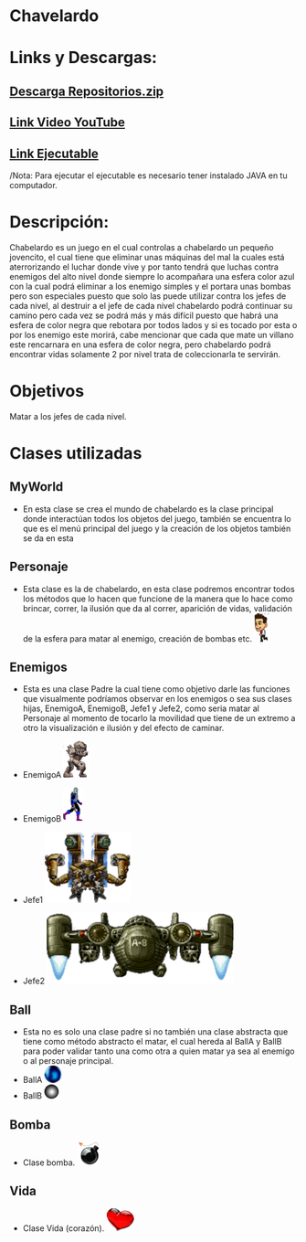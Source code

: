 # Chavelardo


# Links y Descargas:
     
## [Descarga Repositorios.zip](https://github.com/JonathanEduardo/Proyecto-de-chavelardo/archive/master.zip)
## [Link Video YouTube]()
## [Link Ejecutable](!yslhgGykoh7rheNhDTwQ_j5xOAGoPKH2c0kpk5KSopc)

/Nota: Para ejecutar el ejecutable es necesario tener instalado JAVA en tu computador.

# Descripción:
Chabelardo es un juego en el cual controlas a chabelardo un pequeño jovencito, el cual tiene que eliminar unas máquinas del mal la cuales está aterrorizando el luchar donde vive y por tanto tendrá que luchas contra enemigos del alto nivel donde siempre lo acompañara una esfera color azul con la cual podrá eliminar a los enemigo simples y el portara unas bombas pero son especiales puesto que solo las puede utilizar contra los jefes de cada nivel, al destruir a el jefe de cada nivel chabelardo podrá continuar su camino pero cada vez se podrá más y más difícil puesto que habrá una esfera de color negra que rebotara por todos lados y si es tocado por esta o por los enemigo este morirá, cabe mencionar que cada que mate un villano este rencarnara en una esfera de color negra, pero chabelardo podrá encontrar vidas solamente 2 por nivel trata de coleccionarla te servirán. 



# Objetivos
Matar a los jefes de cada nivel.


# Clases utilizadas

## MyWorld 
- En esta clase se crea el mundo de chabelardo es la clase principal donde interactúan todos los objetos del juego, también se encuentra lo que es el menú principal del juego y la creación de los objetos también se da en esta

 
## Personaje
- Esta clase es la de chabelardo, en esta clase podremos encontrar todos los métodos que lo hacen que funcione de la manera que lo hace como brincar, correr, la ilusión que da al correr, aparición de vidas, validación de la esfera para matar al enemigo, creación de bombas etc.
![](https://github.com/JonathanEduardo/Proyecto-de-chavelardo/blob/master/Proyect_final_objetos/A_Proyecto_Objetos_chavelardO/images/Jugador1I.png)

## Enemigos
- Esta es una clase Padre la cual tiene como objetivo darle las funciones que visualmente podríamos observar en los enemigos o sea sus clases hijas, EnemigoA, EnemigoB, Jefe1 y Jefe2, como seria matar al Personaje al momento de tocarlo la movilidad que tiene de un extremo a otro la visualización e ilusión y del efecto de caminar.

- EnemigoA
![](https://github.com/JonathanEduardo/Proyecto-de-chavelardo/blob/master/Proyect_final_objetos/A_Proyecto_Objetos_chavelardO/images/Rocax1.png)
- EnemigoB
![](https://github.com/JonathanEduardo/Proyecto-de-chavelardo/blob/master/Proyect_final_objetos/A_Proyecto_Objetos_chavelardO/images/Lex1.png)
- Jefe1
![](https://github.com/JonathanEduardo/Proyecto-de-chavelardo/blob/master/Proyect_final_objetos/A_Proyecto_Objetos_chavelardO/images/Jefe1-1.png)
- Jefe2
![](https://github.com/JonathanEduardo/Proyecto-de-chavelardo/blob/master/Proyect_final_objetos/A_Proyecto_Objetos_chavelardO/images/Jefe2-1.png)


## Ball
- Esta no es solo una clase padre si no también una clase abstracta que tiene como método abstracto el matar, el cual hereda al BallA y BallB para poder validar tanto una como otra a quien matar ya sea al enemigo o al personaje principal.
- BallA
![](https://github.com/JonathanEduardo/Proyecto-de-chavelardo/blob/master/Proyect_final_objetos/A_Proyecto_Objetos_chavelardO/images/EA.png)
- BallB
![](https://github.com/JonathanEduardo/Proyecto-de-chavelardo/blob/master/Proyect_final_objetos/A_Proyecto_Objetos_chavelardO/images/EE.png)

## Bomba
- Clase bomba.
![](https://github.com/JonathanEduardo/Proyecto-de-chavelardo/blob/master/Proyect_final_objetos/A_Proyecto_Objetos_chavelardO/images/bomba.png)

## Vida
- Clase Vida (corazón).
![](https://raw.githubusercontent.com/JonathanEduardo/Proyecto-de-chavelardo/master/Proyect_final_objetos/A_Proyecto_Objetos_chavelardO/images/Corazon.png)



